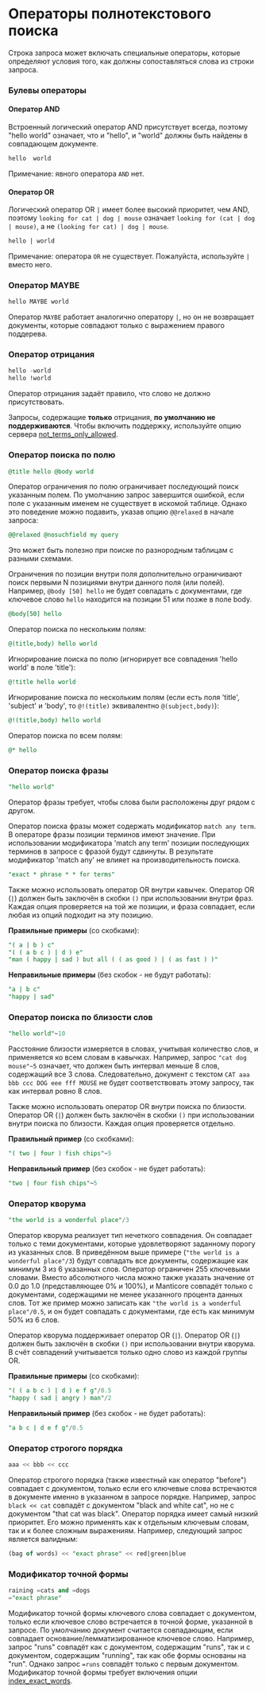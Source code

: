 # Операторы полнотекстового поиска

Строка запроса может включать специальные операторы, которые определяют условия того, как должны сопоставляться слова из строки запроса.

### Булевы операторы

#### Оператор AND

Встроенный логический оператор AND присутствует всегда, поэтому "hello world" означает, что и "hello", и "world" должны быть найдены в совпадающем документе.

```sql
hello  world
```

Примечание: явного оператора `AND` нет.

#### Оператор OR

Логический оператор OR `|` имеет более высокий приоритет, чем AND, поэтому `looking for cat | dog | mouse` означает `looking for (cat | dog | mouse)`, а не `(looking for cat) | dog | mouse`.

```sql
hello | world
```

Примечание: оператора `OR` не существует. Пожалуйста, используйте `|` вместо него.

### Оператор MAYBE

```sql
hello MAYBE world
```

Оператор `MAYBE` работает аналогично оператору `|`, но он не возвращает документы, которые совпадают только с выражением правого поддерева.

### Оператор отрицания

```sql
hello -world
hello !world
```

Оператор отрицания задаёт правило, что слово не должно присутствовать.

Запросы, содержащие **только** отрицания, **по умолчанию не поддерживаются**. Чтобы включить поддержку, используйте опцию сервера [not_terms_only_allowed](../../Server_settings/Searchd.md#not_terms_only_allowed).

### Оператор поиска по полю

```sql
@title hello @body world
```

Оператор ограничения по полю ограничивает последующий поиск указанным полем. По умолчанию запрос завершится ошибкой, если поле с указанным именем не существует в искомой таблице. Однако это поведение можно подавить, указав опцию `@@relaxed` в начале запроса:

```sql
@@relaxed @nosuchfield my query
```

Это может быть полезно при поиске по разнородным таблицам с разными схемами.

Ограничения по позиции внутри поля дополнительно ограничивают поиск первыми N позициями внутри данного поля (или полей). Например, `@body [50] hello` не будет совпадать с документами, где ключевое слово `hello` находится на позиции 51 или позже в поле body.

```sql
@body[50] hello
```

Оператор поиска по нескольким полям:

```sql
@(title,body) hello world
```

Игнорирование поиска по полю (игнорирует все совпадения 'hello world' в поле 'title'):

```sql
@!title hello world
```

Игнорирование поиска по нескольким полям (если есть поля 'title', 'subject' и 'body', то `@!(title)` эквивалентно `@(subject,body)`):

```sql
@!(title,body) hello world
```

Оператор поиска по всем полям:

```sql
@* hello
```

### Оператор поиска фразы

```sql
"hello world"
```

Оператор фразы требует, чтобы слова были расположены друг рядом с другом.

Оператор поиска фразы может содержать модификатор `match any term`. В операторе фразы позиции терминов имеют значение. При использовании модификатора 'match any term' позиции последующих терминов в запросе с фразой будут сдвинуты. В результате модификатор 'match any' не влияет на производительность поиска.

```sql
"exact * phrase * * for terms"
```

Также можно использовать оператор OR внутри кавычек. Оператор OR (`|`) должен быть заключён в скобки `()` при использовании внутри фраз. Каждая опция проверяется на той же позиции, и фраза совпадает, если любая из опций подходит на эту позицию.

**Правильные примеры** (со скобками):
```sql
"( a | b ) c"
"( ( a b c ) | d ) e"
"man ( happy | sad ) but all ( ( as good ) | ( as fast ) )"
```

**Неправильные примеры** (без скобок - не будут работать):
```sql
"a | b c"
"happy | sad"
```

###  Оператор поиска по близости слов

```sql
"hello world"~10
```

Расстояние близости измеряется в словах, учитывая количество слов, и применяется ко всем словам в кавычках. Например, запрос `"cat dog mouse"~5` означает, что должен быть интервал меньше 8 слов, содержащий все 3 слова. Следовательно, документ с текстом `CAT aaa bbb ccc DOG eee fff MOUSE` не будет соответствовать этому запросу, так как интервал ровно 8 слов.

Также можно использовать оператор OR внутри поиска по близости. Оператор OR (`|`) должен быть заключён в скобки `()` при использовании внутри поиска по близости. Каждая опция проверяется отдельно.

**Правильный пример** (со скобками):
```sql
"( two | four ) fish chips"~5
```

**Неправильный пример** (без скобок - не будет работать):
```sql
"two | four fish chips"~5
```

###  Оператор кворума

```sql
"the world is a wonderful place"/3
```

Оператор кворума реализует тип нечеткого совпадения. Он совпадает только с теми документами, которые удовлетворяют заданному порогу из указанных слов. В приведённом выше примере (`"the world is a wonderful place"/3`) будут совпадать все документы, содержащие как минимум 3 из 6 указанных слов. Оператор ограничен 255 ключевыми словами. Вместо абсолютного числа можно также указать значение от 0.0 до 1.0 (представляющее 0% и 100%), и Manticore совпадёт только с документами, содержащими не менее указанного процента данных слов. Тот же пример можно записать как `"the world is a wonderful place"/0.5`, и он будет совпадать с документами, где есть как минимум 50% из 6 слов.

Оператор кворума поддерживает оператор OR (`|`). Оператор OR (`|`) должен быть заключён в скобки `()` при использовании внутри кворума. В счёт совпадений учитывается только одно слово из каждой группы OR.

**Правильные примеры** (со скобками):
```sql
"( ( a b c ) | d ) e f g"/0.5
"happy ( sad | angry ) man"/2
```

**Неправильный пример** (без скобок - не будет работать):
```sql
"a b c | d e f g"/0.5
```

### Оператор строгого порядка

```sql
aaa << bbb << ccc
```

Оператор строгого порядка (также известный как оператор "before") совпадает с документом, только если его ключевые слова встречаются в документе именно в указанном в запросе порядке. Например, запрос `black << cat` совпадёт с документом "black and white cat", но не с документом "that cat was black". Оператор порядка имеет самый низкий приоритет. Его можно применять как к отдельным ключевым словам, так и к более сложным выражениям. Например, следующий запрос является валидным:

```sql
(bag of words) << "exact phrase" << red|green|blue
```

### Модификатор точной формы

```sql
raining =cats and =dogs
="exact phrase"
```

Модификатор точной формы ключевого слова совпадает с документом, только если ключевое слово встречается в точной форме, указанной в запросе. По умолчанию документ считается совпадающим, если совпадает основание/лемматизированное ключевое слово. Например, запрос "runs" совпадёт как с документом, содержащим "runs", так и с документом, содержащим "running", так как обе формы основаны на "run". Однако запрос `=runs` совпадёт только с первым документом. Модификатор точной формы требует включения опции [index_exact_words](../../Creating_a_table/NLP_and_tokenization/Morphology.md#index_exact_words).


























































































































